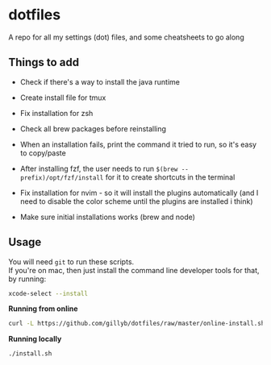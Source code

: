 # dotfiles
A repo for all my settings (dot) files, and some cheatsheets to go along


## Things to add

* Check if there's a way to install the java runtime
* Create install file for tmux
* Fix installation for zsh
* Check all brew packages before reinstalling
* When an installation fails, print the command it tried to run, so it's easy to copy/paste
* After installing fzf, the user needs to run `$(brew --prefix)/opt/fzf/install` for it to create shortcuts in the terminal
* Fix installation for nvim - so it will install the plugins automatically (and I need to disable the color scheme until the plugins are installed i think)

* Make sure initial installations works (brew and node)

## Usage

You will need `git` to run these scripts.  
If you're on mac, then just install the command line developer tools for that, by running:
```bash
xcode-select --install
```

**Running from online**

```bash
curl -L https://github.com/gillyb/dotfiles/raw/master/online-install.sh | bash
```

**Running locally**

```
./install.sh
```

